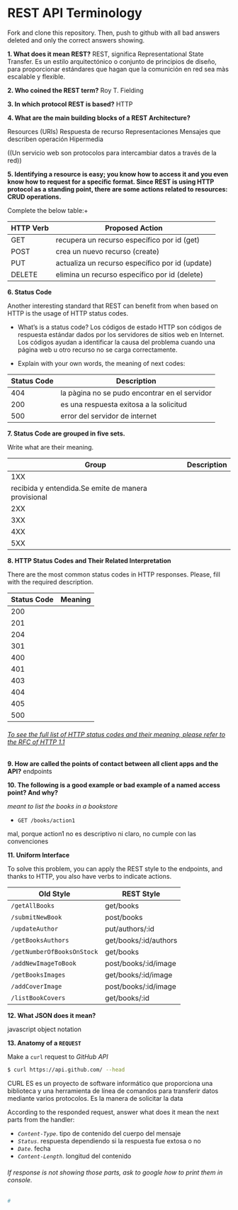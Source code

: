 # REST API Terminology 

Fork and clone this repository. Then, push to github with all bad answers deleted and only the correct answers showing.

**1. What does it mean REST?**
REST, significa Representational State Transfer. Es un estilo arquitectónico o conjunto de principios de diseño, para proporcionar estándares que hagan que la comunición en red sea màs escalable y flexible.


**2. Who coined the REST term?**
Roy T. Fielding

**3. In which protocol REST is based?**
HTTP


**4. What are the main building blocks of a REST Architecture?**

Resources (URIs)
Respuesta de recurso
Representaciones
Mensajes que describen operación
Hipermedia


((Un servicio web son protocolos para intercambiar datos a través de la red))

**5. Identifying a resource is easy; you know how to access it and you even know how to request for a specific format. Since REST is using HTTP protocol as a standing point, there are some actions related to resources: CRUD operations.**

Complete the below table:+


|HTTP Verb|Proposed Action            
|---------|---------------            
|GET      |recupera un recurso específico por id (get)                    
|POST     |crea un nuevo recurso   (create)                      
|PUT      |actualiza un recurso específico por id (update)                     
|DELETE   | elimina un recurso específico por id   (delete)    



**6. Status Code**

Another interesting standard that REST can benefit from when based on HTTP is the usage of HTTP status codes.

+ What’s is a status code?
Los códigos de estado HTTP son códigos de respuesta estándar dados por los servidores de sitios web en Internet. Los códigos ayudan a identificar la causa del problema cuando una página web u otro recurso no se carga correctamente.


+ Explain with your own words, the meaning of next codes:

|Status Code|Description|
|-----------|-----------
|404        |  la pàgina no se pudo encontrar en el servidor         
|200        |  es una respuesta exitosa a la solicitud       
|500        |  error del servidor de internet         

**7. Status Code are grouped in five sets.**

Write what are their meaning.

|Group|Description|
|-----|-----------|
|1XX| | es una respuesta informativa que indica que la solicitud fue 
|       recibida y entendida.Se emite de manera provisional
 2XX| | la accion fue recibida, entendida y aceptada
|3XX| |	redirección
 4XX| |	el cliente causó el error
|5XX| |	errores del servidor

**8. HTTP Status Codes and Their Related Interpretation**

There are the most common status codes in HTTP responses. Please, fill with the required description.

|Status Code|Meaning|
|-----------|-------|
|200| |	respuesta exitosa
|201| |	creado
 204| | no contenido			
|301| | lo movieron permanenteemnte
|400| | mala respuesta
|401| |	
|403| | forbiden
|404| |	not found
|405| |	no reload
|500| | internal server error
 
###### [To see the full list of HTTP status codes and their meaning, please refer to the RFC of HTTP 1.1](http://tools.ietf.org/html/rfc7231#section-6)

**9. How are called the points of contact between all client apps and the API?**
endpoints


**10. The following is a good example or bad example of a named access point? And why?**

_meant to list the books in a bookstore_

+ `GET /books/action1`

mal, porque action1 no es descriptivo ni claro, no cumple con las convenciones


**11. Uniform Interface**



To solve this problem, you can apply the REST style to the endpoints, and thanks to HTTP, you also have verbs to indicate actions.

|Old Style|REST Style|
|---------|----------|
|`/getAllBooks`            |   get/books         
|`/submitNewBook`          |   post/books        
|`/updateAuthor`           |   put/authors/:id
|`/getBooksAuthors`        |   get/books/:id/authors
|`/getNumberOfBooksOnStock`|   get/books
|`/addNewImageToBook`      |   post/books/:id/image
|`/getBooksImages`         |   get/books/:id/image
|`/addCoverImage`          |   post/books/:id/image
|`/listBookCovers`         |   get/books/:id



**12. What JSON does it mean?**

javascript object notation

**13. Anatomy of a `REQUEST`**

Make a `curl` request to _GitHub API_

```sh
$ curl https://api.github.com/ --head
```
CURL ES es un proyecto de software informático que proporciona una biblioteca y una herramienta de línea de comandos para transferir datos mediante varios protocolos. Es la manera de solicitar la data


According to the responded request, answer what does it mean the next parts from the handler:

+ _`Content-Type`_. tipo de contenido del cuerpo del mensaje
+ _`Status`_. respuesta dependiendo si la respuesta fue extosa o no
+ _`Date`_. fecha
+ _`Content-Length`_. longitud del contenido


###### If response is not showing those parts, ask to google how to print them in console.

```sh
# 
```
